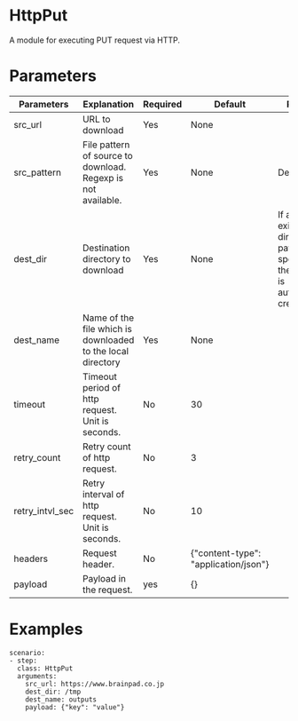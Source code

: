 # HttpPut
A module for executing PUT request via HTTP.

# Parameters
|Parameters|Explanation|Required|Default|Remarks|
|----------|-----------|--------|-------|-------|
|src_url|URL to download|Yes|None||
|src_pattern|File pattern of source to download. Regexp is not available.|Yes|None|Deprecated|
|dest_dir|Destination directory to download|Yes|None|If a non-existent directory path is specified, the directory is automatically created.|
|dest_name|Name of the file which is downloaded to the local directory|Yes|None|
|timeout|Timeout period of http request. Unit is seconds.|No|30||
|retry_count|Retry count of http request.|No|3||
|retry_intvl_sec|Retry interval of http request. Unit is seconds.|No|10||
|headers|Request header.|No|{"content-type": "application/json"}|
|payload|Payload in the request.|yes|{}|

# Examples
```
scenario:
- step:
  class: HttpPut
  arguments:
    src_url: https://www.brainpad.co.jp
    dest_dir: /tmp
    dest_name: outputs
    payload: {"key": "value"}
```